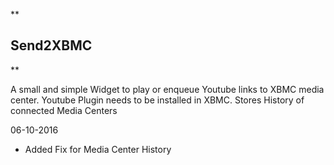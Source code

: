 **

Send2XBMC
-----------

**


A small and simple Widget to play or enqueue Youtube links to XBMC media center. Youtube Plugin needs to be installed in XBMC. Stores History of connected Media Centers

06-10-2016

 - Added Fix for Media Center History
